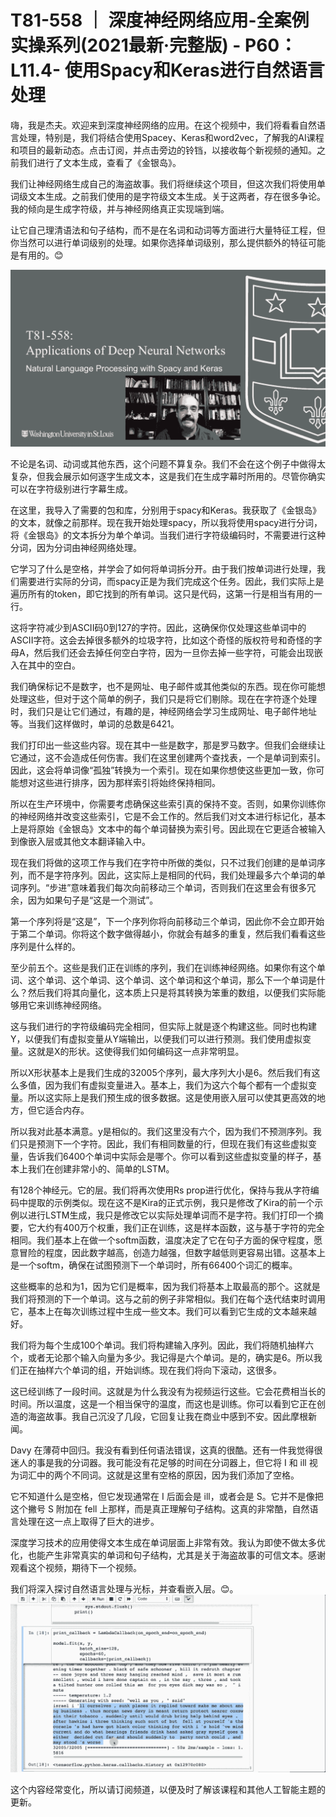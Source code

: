 # T81-558 ｜ 深度神经网络应用-全案例实操系列(2021最新·完整版) - P60：L11.4- 使用Spacy和Keras进行自然语言处理 

嗨，我是杰夫。欢迎来到深度神经网络的应用。在这个视频中，我们将看看自然语言处理，特别是，我们将结合使用Spacey、Keras和word2vec，了解我的AI课程和项目的最新动态。点击订阅，并点击旁边的铃铛，以接收每个新视频的通知。之前我们进行了文本生成，查看了《金银岛》。

我们让神经网络生成自己的海盗故事。我们将继续这个项目，但这次我们将使用单词级文本生成。之前我们使用的是字符级文本生成。关于这两者，存在很多争论。我的倾向是生成字符级，并与神经网络真正实现端到端。

让它自己理清语法和句子结构，而不是在名词和动词等方面进行大量特征工程，但你当然可以进行单词级别的处理。如果你选择单词级别，那么提供额外的特征可能是有用的。😊

![](img/be18f4bf025fc5921b83d7e947e8af7a_1.png)

不论是名词、动词或其他东西，这个问题不算复杂。我们不会在这个例子中做得太复杂，但我会展示如何逐字生成文本，这是我们在生成字幕时所用的。尽管你确实可以在字符级别进行字幕生成。

在这里，我导入了需要的包和库，分别用于spacy和Keras。我获取了《金银岛》的文本，就像之前那样。现在我开始处理spacy，所以我将使用spacy进行分词，将《金银岛》的文本拆分为单个单词。当我们进行字符级编码时，不需要进行这种分词，因为分词由神经网络处理。

它学习了什么是空格，并学会了如何将单词拆分开。由于我们按单词进行处理，我们需要进行实际的分词，而spacy正是为我们完成这个任务。因此，我们实际上是遍历所有的token，即它找到的所有单词。这只是代码，这第一行是相当有用的一行。

这将字符减少到ASCII码0到127的字符。因此，这确保你仅处理这些单词中的ASCII字符。这会去掉很多额外的垃圾字符，比如这个奇怪的版权符号和奇怪的字母A，然后我们还会去掉任何空白字符，因为一旦你去掉一些字符，可能会出现嵌入在其中的空白。

我们确保标记不是数字，也不是网址、电子邮件或其他类似的东西。现在你可能想处理这些，但对于这个简单的例子，我们只是将它们剔除。现在在字符逐个处理时，我们只是让它们通过，有趣的是，神经网络会学习生成网址、电子邮件地址等。当我们这样做时，单词的总数是6421。

我们打印出一些这些内容。现在其中一些是数字，那是罗马数字。但我们会继续让它通过，这不会造成任何伤害。我们在这里创建两个查找表，一个是单词到索引。因此，这会将单词像“孤独”转换为一个索引。现在如果你想使这些更加一致，你可能想对这些进行排序，因为那样索引将始终保持相同。

所以在生产环境中，你需要考虑确保这些索引真的保持不变。否则，如果你训练你的神经网络并改变这些索引，它是不会工作的。然后我们对文本进行标记化，基本上是将原始《金银岛》文本中的每个单词替换为索引号。因此现在它更适合被输入到像嵌入层或其他文本翻译输入中。

现在我们将做的这项工作与我们在字符中所做的类似，只不过我们创建的是单词序列，而不是字符序列。因此，这实际上是相同的代码，我们处理最多六个单词的单词序列。“步进”意味着我们每次向前移动三个单词，否则我们在这里会有很多冗余，因为如果句子是“这是一个测试”。

第一个序列将是“这是”，下一个序列你将向前移动三个单词，因此你不会立即开始于第二个单词。你将这个数字做得越小，你就会有越多的重复，然后我们看看这些序列是什么样的。

至少前五个。这些是我们正在训练的序列，我们在训练神经网络。如果你有这个单词、这个单词、这个单词、这个单词、这个单词和这个单词，那么下一个单词是什么？然后我们将其向量化，这本质上只是将其转换为笨重的数组，以便我们实际能够用它来训练神经网络。

这与我们进行的字符级编码完全相同，但实际上就是逐个构建这些。同时也构建Y，以便我们有虚拟变量从Y端输出，以便我们可以进行预测。我们使用虚拟变量。这就是X的形状。这使得我们如何编码这一点非常明显。

所以X形状基本上是我们生成的32005个序列，最大序列大小是6。然后我们有这么多值，因为我们有虚拟变量进入。基本上，我们为这六个每个都有一个虚拟变量。所以这实际上是我们预生成的很多数据。这是使用嵌入层可以使其更高效的地方，但它适合内存。

所以我对此基本满意。y是相似的。我们这里没有六个，因为我们不预测序列。我们只是预测下一个字符。因此，我们有相同数量的行，但现在我们有这些虚拟变量，告诉我们6400个单词中实际会是哪个。你可以看到这些虚拟变量的样子，基本上我们在创建非常小的、简单的LSTM。

有128个神经元。它的层。我们将再次使用Rs prop进行优化，保持与我从字符编码中提取的示例类似。现在这不是Kira的正式示例，我只是修改了Kira的前一个示例以进行LSTM生成，我只是修改它以实际处理单词而不是字符。我们打印一个摘要，它大约有400万个权重，我们正在训练，这是样本函数，这与基于字符的完全相同。我们基本上在做一个softm函数，温度决定了它在句子方面的保守程度，愿意冒险的程度，因此数字越高，创造力越强，但数字越低则更容易出错。这基本上是一个softm，确保在试图预测下一个单词时，所有66400个词汇的概率。

这些概率的总和为1，因为它们是概率，因为我们将基本上取最高的那个。这就是我们将预测的下一个单词。这与之前的例子非常相似。我们在每个迭代结束时调用它，基本上在每次训练过程中生成一些文本。我们可以看到它生成的文本越来越好。

我们将为每个生成100个单词。我们将构建输入序列。因此，我们将随机抽样六个，或者无论那个输入向量为多少。我记得是六个单词。是的，确实是6。所以我们正在抽样六个单词的组，开始训练。现在我们将向下滚动，这很多。

这已经训练了一段时间。这就是为什么我没有为视频运行这些。它会花费相当长的时间。所以温度，这是一个相当保守的温度，而这也是训练。你可以看到它正在创造的海盗故事。我自己沉没了几段，它回复让我在商业中感到不安。因此摩根新闻。

Davy 在薄荷中回归。我没有看到任何语法错误，这真的很酷。还有一件我觉得很迷人的事是我的分词器。我可能没有花足够的时间在分词器上，但它将 I 和 ill 视为词汇中的两个不同词。这就是这里有空格的原因，因为我们添加了空格。

它不知道什么是空格，但它发现通常在 I 后面会是 ill，或者会是 S。它并不是像把这个撇号 S 附加在 fell 上那样，而是真正理解句子结构。这真的非常酷，自然语言处理在这一点上取得了巨大的进步。

深度学习技术的应用使得文本生成在单词层面上非常有效。我认为即使不做太多优化，也能产生非常真实的单词和句子结构，尤其是关于海盗故事的可信文本。感谢观看这个视频，期待下一个视频。

我们将深入探讨自然语言处理与光标，并查看嵌入层。😊。![](img/be18f4bf025fc5921b83d7e947e8af7a_3.png)

这个内容经常变化，所以请订阅频道，以便及时了解该课程和其他人工智能主题的更新。
